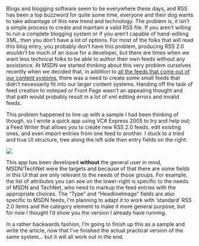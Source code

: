 Blogs and blogging software seem to be everywhere these days, and RSS has been a top buzzword for quite some time, everyone and their dog wants to take advantage of this new trend and technology. The problem is, it isn&#8217;t a simple process to create and maintain a valid RSS file. If you aren&#8217;t willing to run a complete blogging system or if you aren&#8217;t capable of hand-editing XML, then you don&#8217;t have a lot of options. For most of the folks that will read this blog entry, you probably don&#8217;t have this problem, producing RSS 2.0 wouldn&#8217;t be much of an issue for a developer, but there are times when we want less technical folks to be able to author their own feeds without any assistance. At MSDN we started thinking about this very problem ourselves recently when we decided that, in addition to [all the feeds that come out of our content systems](http://msdn.microsoft.com/aboutmsdn/rss), there was a need to create some small feeds that didn&#8217;t necessarily fit into our larger content systems. Handing off the task of feed creation to notepad or Front Page wasn&#8217;t an appealing thought and that path would probably result in a lot of xml editing errors and invalid feeds.

This problem happened to line up with a sample I had been thinking of though, so I wrote a quick app using VC# Express 2005 to try and help out; a Feed Writer that allows you to create new RSS 2.0 feeds, edit existing ones, and even import entries from one feed to another. I stuck to a tried and true UI structure, tree along the left side then entry fields on the right:

<a href="http://www.duncanmackenzie.net/images/FeedWriter.png" rel="lightbox[810]" title="RSS feed authoring for those without blog software or an enjoyment of typing angle brackets"><img src="http://www.duncanmackenzie.net/images/FeedWriter_small.png" border="0" /></a>

This app has been developed **without** the general user in mind, MSDN/TechNet were the targets and because of that there are some fields in this UI that are only relevant to the needs of those groups. For example, the list of attributes you can see on the lower-right is specific to the needs of MSDN and TechNet, who need to markup the feed entries with the appropriate choices. The &#8220;Type&#8221; and &#8220;HeadlineImage&#8221; fields are also specific to MSDN feeds, I&#8217;m planning to adapt it to work with &#8216;standard&#8217; RSS 2.0 items and the category element to make it more general purpose, but for now I thought I&#8217;d show you the version I already have running.

In a rather backwards fashion, I&#8217;m going to finish up this as a sample and write the article, now that I&#8217;ve finished the actual practical version of the same system&#8230; but it will all work out in the end.